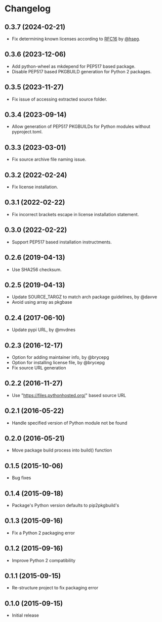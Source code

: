 # Changelog

## 0.3.7 (2024-02-21)
- Fix determining known licenses according to [RFC16](https://rfc.archlinux.page/0016-spdx-license-identifiers/) by [@hseg](https://github.com/hseg).


## 0.3.6 (2023-12-06)
- Add python-wheel as mkdepend for PEP517 based package.
- Disable PEP517 based PKGBUILD generation for Python 2 packages.


## 0.3.5 (2023-11-27)
- Fix issue of accessing extracted source folder.


## 0.3.4 (2023-09-14)
- Allow generation of PEP517 PKGBUILDs for Python modules without pyproject.toml.


## 0.3.3 (2023-03-01)
- Fix source archive file naming issue.


## 0.3.2 (2022-02-24)
- Fix license installation.


## 0.3.1 (2022-02-22)
- Fix incorrect brackets escape in license installation statement.


## 0.3.0 (2022-02-22)
- Support PEP517 based installation instructments.


## 0.2.6 (2019-04-13)
- Use SHA256 checksum.


## 0.2.5 (2019-04-13)
- Update SOURCE_TARGZ to match arch package guidelines, by @davve
- Avoid using array as pkgbase


## 0.2.4 (2017-06-10)
- Update pypi URL, by @mvdnes


## 0.2.3 (2016-12-17)
- Option for adding maintainer info, by @brycepg
- Option for installing license file, by @brycepg
- Fix source URL generation


## 0.2.2 (2016-11-27)
- Use "https://files.pythonhosted.org/" based source URL


## 0.2.1 (2016-05-22)
- Handle specified version of Python module not be found


## 0.2.0 (2016-05-21)
- Move package build process into build() function


## 0.1.5 (2015-10-06)
- Bug fixes


## 0.1.4 (2015-09-18)
- Package's Python version defaults to pip2pkgbuild's


## 0.1.3 (2015-09-16)
- Fix a Python 2 packaging error


## 0.1.2 (2015-09-16)
- Improve Python 2 compatibility


## 0.1.1 (2015-09-15)
- Re-structure project to fix packaging error


## 0.1.0 (2015-09-15)
- Initial release

